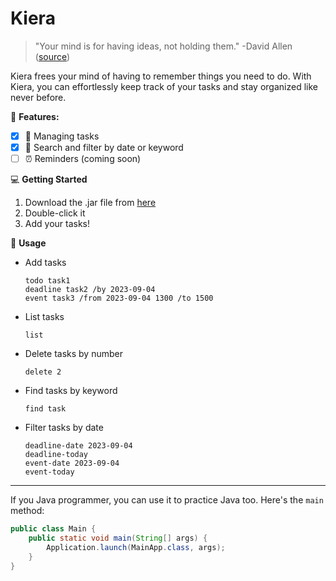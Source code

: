 # Kiera

> "Your mind is for having ideas, not holding them." -David Allen ([source](https://dansilvestre.com/productivity-quotes/))

Kiera frees your mind of having to remember things you need to do. With Kiera, you can effortlessly keep track of your tasks and stay organized like never before.

🚀 **Features:**
- [X] 📝 Managing tasks
- [X] 🔎 Search and filter by date or keyword
- [ ] ⏰ Reminders (coming soon)

💻 **Getting Started**
1. Download the .jar file from [here](https://github.com/ylyma/ip/releases/tag/Level-9)
2. Double-click it
3. Add your tasks!

📣 **Usage**
* Add tasks
   ```
   todo task1
   deadline task2 /by 2023-09-04
   event task3 /from 2023-09-04 1300 /to 1500
   ```
* List tasks
   ```
   list
   ```
* Delete tasks by number
  ```
  delete 2
  ```
* Find tasks by keyword
  ```
  find task
  ```
* Filter tasks by date
  ```
  deadline-date 2023-09-04
  deadline-today
  event-date 2023-09-04
  event-today
  ```
-----
If you Java programmer, you can use it to practice Java too. Here's the ```main``` method:
```Java
public class Main {
    public static void main(String[] args) {
        Application.launch(MainApp.class, args);
    }
}
```
